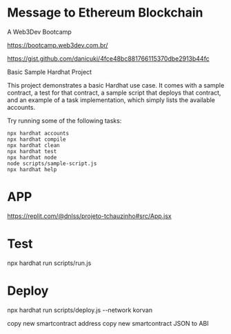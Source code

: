 # Message to Ethereum Blockchain

A Web3Dev Bootcamp

https://bootcamp.web3dev.com.br/

https://gist.github.com/danicuki/4fce48bc881766115370dbe2913b44fc

Basic Sample Hardhat Project

This project demonstrates a basic Hardhat use case. It comes with a sample contract, a test for that contract, a sample script that deploys that contract, and an example of a task implementation, which simply lists the available accounts.

Try running some of the following tasks:

```shell
npx hardhat accounts
npx hardhat compile
npx hardhat clean
npx hardhat test
npx hardhat node
node scripts/sample-script.js
npx hardhat help
```

# APP
https://replit.com/@dnlss/projeto-tchauzinho#src/App.jsx

# Test
npx hardhat run scripts/run.js 

# Deploy
npx hardhat run scripts/deploy.js --network korvan

copy new smartcontract address
copy new smartcontract JSON to ABI
